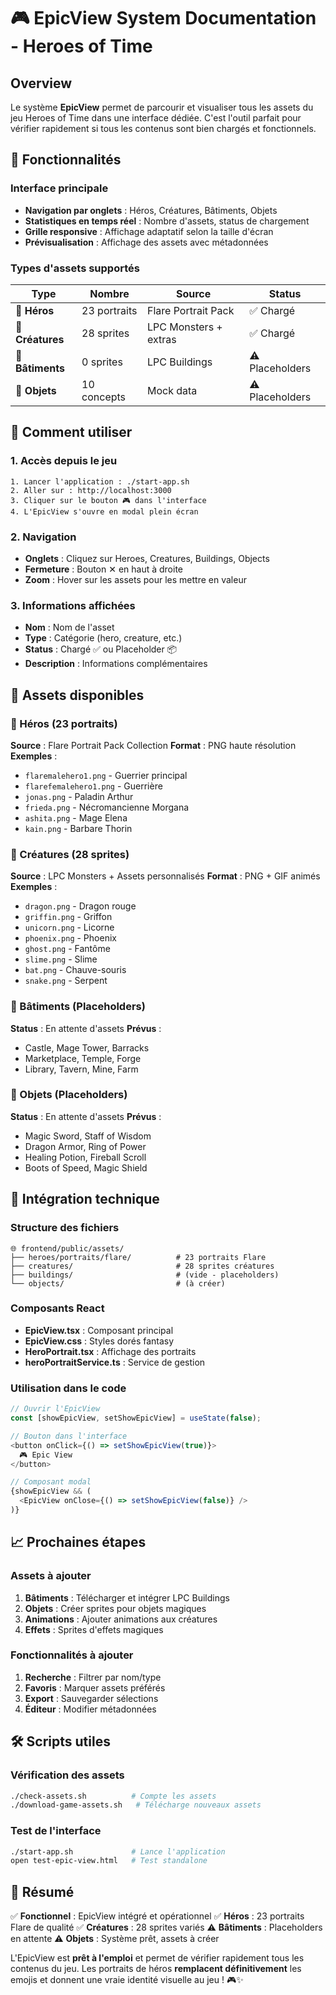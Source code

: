 # 🎮 EpicView System Documentation - Heroes of Time

## Overview
Le système **EpicView** permet de parcourir et visualiser tous les assets du jeu Heroes of Time dans une interface dédiée. C'est l'outil parfait pour vérifier rapidement si tous les contenus sont bien chargés et fonctionnels.

## 🎯 Fonctionnalités

### Interface principale
- **Navigation par onglets** : Héros, Créatures, Bâtiments, Objets
- **Statistiques en temps réel** : Nombre d'assets, status de chargement
- **Grille responsive** : Affichage adaptatif selon la taille d'écran
- **Prévisualisation** : Affichage des assets avec métadonnées

### Types d'assets supportés
| Type | Nombre | Source | Status |
|------|---------|---------|--------|
| 🧙 **Héros** | 23 portraits | Flare Portrait Pack | ✅ Chargé |
| 🐉 **Créatures** | 28 sprites | LPC Monsters + extras | ✅ Chargé |
| 🏰 **Bâtiments** | 0 sprites | LPC Buildings | ⚠️ Placeholders |
| 💎 **Objets** | 10 concepts | Mock data | ⚠️ Placeholders |

## 🚀 Comment utiliser

### 1. Accès depuis le jeu
```
1. Lancer l'application : ./start-app.sh
2. Aller sur : http://localhost:3000
3. Cliquer sur le bouton 🎮 dans l'interface
4. L'EpicView s'ouvre en modal plein écran
```

### 2. Navigation
- **Onglets** : Cliquez sur Heroes, Creatures, Buildings, Objects
- **Fermeture** : Bouton ✕ en haut à droite
- **Zoom** : Hover sur les assets pour les mettre en valeur

### 3. Informations affichées
- **Nom** : Nom de l'asset
- **Type** : Catégorie (hero, creature, etc.)
- **Status** : Chargé ✅ ou Placeholder 📦
- **Description** : Informations complémentaires

## 🎨 Assets disponibles

### 🧙 Héros (23 portraits)
**Source** : Flare Portrait Pack Collection
**Format** : PNG haute résolution
**Exemples** :
- `flaremalehero1.png` - Guerrier principal
- `flarefemalehero1.png` - Guerrière
- `jonas.png` - Paladin Arthur
- `frieda.png` - Nécromancienne Morgana
- `ashita.png` - Mage Elena
- `kain.png` - Barbare Thorin

### 🐉 Créatures (28 sprites)
**Source** : LPC Monsters + Assets personnalisés
**Format** : PNG + GIF animés
**Exemples** :
- `dragon.png` - Dragon rouge
- `griffin.png` - Griffon
- `unicorn.png` - Licorne
- `phoenix.png` - Phoenix
- `ghost.png` - Fantôme
- `slime.png` - Slime
- `bat.png` - Chauve-souris
- `snake.png` - Serpent

### 🏰 Bâtiments (Placeholders)
**Status** : En attente d'assets
**Prévus** :
- Castle, Mage Tower, Barracks
- Marketplace, Temple, Forge
- Library, Tavern, Mine, Farm

### 💎 Objets (Placeholders)
**Status** : En attente d'assets
**Prévus** :
- Magic Sword, Staff of Wisdom
- Dragon Armor, Ring of Power
- Healing Potion, Fireball Scroll
- Boots of Speed, Magic Shield

## 🔧 Intégration technique

### Structure des fichiers
```
🌐 frontend/public/assets/
├── heroes/portraits/flare/          # 23 portraits Flare
├── creatures/                       # 28 sprites créatures
├── buildings/                       # (vide - placeholders)
└── objects/                         # (à créer)
```

### Composants React
- **EpicView.tsx** : Composant principal
- **EpicView.css** : Styles dorés fantasy
- **HeroPortrait.tsx** : Affichage des portraits
- **heroPortraitService.ts** : Service de gestion

### Utilisation dans le code
```typescript
// Ouvrir l'EpicView
const [showEpicView, setShowEpicView] = useState(false);

// Bouton dans l'interface
<button onClick={() => setShowEpicView(true)}>
  🎮 Epic View
</button>

// Composant modal
{showEpicView && (
  <EpicView onClose={() => setShowEpicView(false)} />
)}
```

## 📈 Prochaines étapes

### Assets à ajouter
1. **Bâtiments** : Télécharger et intégrer LPC Buildings
2. **Objets** : Créer sprites pour objets magiques
3. **Animations** : Ajouter animations aux créatures
4. **Effets** : Sprites d'effets magiques

### Fonctionnalités à ajouter
1. **Recherche** : Filtrer par nom/type
2. **Favoris** : Marquer assets préférés
3. **Export** : Sauvegarder sélections
4. **Éditeur** : Modifier métadonnées

## 🛠️ Scripts utiles

### Vérification des assets
```bash
./check-assets.sh          # Compte les assets
./download-game-assets.sh   # Télécharge nouveaux assets
```

### Test de l'interface
```bash
./start-app.sh             # Lance l'application
open test-epic-view.html   # Test standalone
```

## 🎯 Résumé

✅ **Fonctionnel** : EpicView intégré et opérationnel
✅ **Héros** : 23 portraits Flare de qualité
✅ **Créatures** : 28 sprites variés
⚠️ **Bâtiments** : Placeholders en attente
⚠️ **Objets** : Système prêt, assets à créer

L'EpicView est **prêt à l'emploi** et permet de vérifier rapidement tous les contenus du jeu. Les portraits de héros **remplacent définitivement** les emojis et donnent une vraie identité visuelle au jeu ! 🎮✨ 
